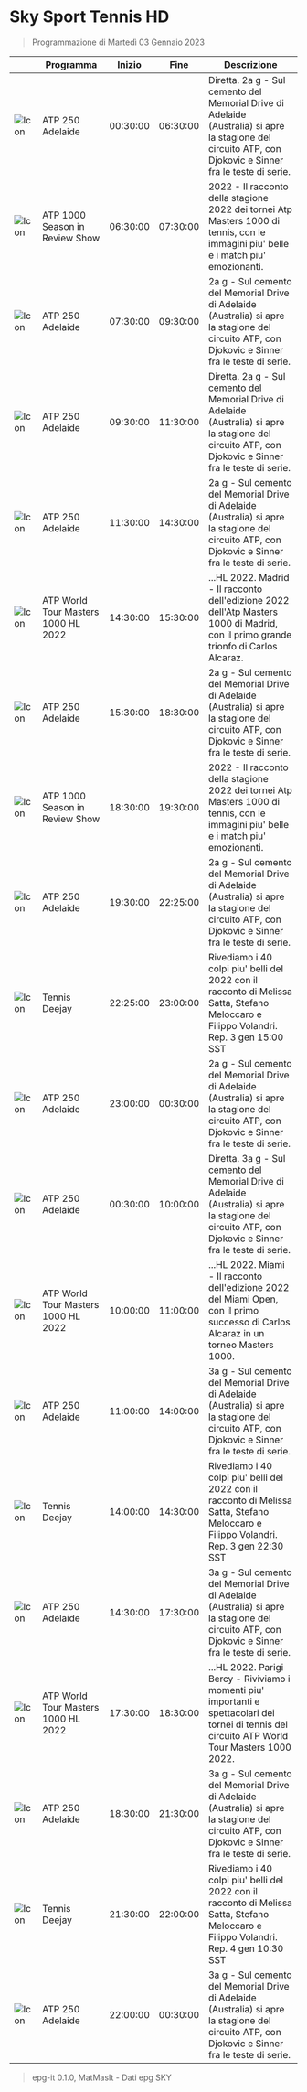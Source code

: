 # Sky Sport Tennis HD
> Programmazione di Martedì 03 Gennaio 2023

||Programma|Inizio|Fine|Descrizione|
|---|---|---|---|---|
|![Icon](https://guidatv.sky.it/uuid/adf0d9b8-9236-4d6c-9441-4e939be7842c/cover?md5ChecksumParam=ababe7be3b433f6c1c167491c9881c2f)|ATP 250 Adelaide|00:30:00|06:30:00|Diretta. 2a g - Sul cemento del Memorial Drive di Adelaide (Australia) si apre la stagione del circuito ATP, con Djokovic e Sinner fra le teste di serie.
|![Icon](https://guidatv.sky.it/uuid/f5ee3ef0-f476-41da-b23d-16ae9ecf9bee/cover?md5ChecksumParam=414af8ff92863c6051339eccfa54ec46)|ATP 1000 Season in Review Show|06:30:00|07:30:00|2022 - Il racconto della stagione 2022 dei tornei Atp Masters 1000 di tennis, con le immagini piu&#039; belle e i match piu&#039; emozionanti.
|![Icon](https://guidatv.sky.it/uuid/adf0d9b8-9236-4d6c-9441-4e939be7842c/cover?md5ChecksumParam=ababe7be3b433f6c1c167491c9881c2f)|ATP 250 Adelaide|07:30:00|09:30:00|2a g - Sul cemento del Memorial Drive di Adelaide (Australia) si apre la stagione del circuito ATP, con Djokovic e Sinner fra le teste di serie.
|![Icon](https://guidatv.sky.it/uuid/adf0d9b8-9236-4d6c-9441-4e939be7842c/cover?md5ChecksumParam=ababe7be3b433f6c1c167491c9881c2f)|ATP 250 Adelaide|09:30:00|11:30:00|Diretta. 2a g - Sul cemento del Memorial Drive di Adelaide (Australia) si apre la stagione del circuito ATP, con Djokovic e Sinner fra le teste di serie.
|![Icon](https://guidatv.sky.it/uuid/adf0d9b8-9236-4d6c-9441-4e939be7842c/cover?md5ChecksumParam=ababe7be3b433f6c1c167491c9881c2f)|ATP 250 Adelaide|11:30:00|14:30:00|2a g - Sul cemento del Memorial Drive di Adelaide (Australia) si apre la stagione del circuito ATP, con Djokovic e Sinner fra le teste di serie.
|![Icon](https://guidatv.sky.it/uuid/5bca8492-4d26-4c30-b453-835e0da83d67/cover?md5ChecksumParam=72c2c0efd1b084380d6f0de2d4ddb975)|ATP World Tour Masters 1000 HL 2022|14:30:00|15:30:00|...HL 2022. Madrid - Il racconto dell&#039;edizione 2022 dell&#039;Atp Masters 1000 di Madrid, con il primo grande trionfo di Carlos Alcaraz.
|![Icon](https://guidatv.sky.it/uuid/adf0d9b8-9236-4d6c-9441-4e939be7842c/cover?md5ChecksumParam=ababe7be3b433f6c1c167491c9881c2f)|ATP 250 Adelaide|15:30:00|18:30:00|2a g - Sul cemento del Memorial Drive di Adelaide (Australia) si apre la stagione del circuito ATP, con Djokovic e Sinner fra le teste di serie.
|![Icon](https://guidatv.sky.it/uuid/f5ee3ef0-f476-41da-b23d-16ae9ecf9bee/cover?md5ChecksumParam=414af8ff92863c6051339eccfa54ec46)|ATP 1000 Season in Review Show|18:30:00|19:30:00|2022 - Il racconto della stagione 2022 dei tornei Atp Masters 1000 di tennis, con le immagini piu&#039; belle e i match piu&#039; emozionanti.
|![Icon](https://guidatv.sky.it/uuid/adf0d9b8-9236-4d6c-9441-4e939be7842c/cover?md5ChecksumParam=ababe7be3b433f6c1c167491c9881c2f)|ATP 250 Adelaide|19:30:00|22:25:00|2a g - Sul cemento del Memorial Drive di Adelaide (Australia) si apre la stagione del circuito ATP, con Djokovic e Sinner fra le teste di serie.
|![Icon](https://guidatv.sky.it/uuid/d336fda8-f711-458f-a24a-b5beec6b4abf/cover?md5ChecksumParam=789f360dbb17e17eec80ac45c35c8725)|Tennis Deejay|22:25:00|23:00:00|Rivediamo i 40 colpi piu&#039; belli del 2022 con il racconto di Melissa Satta, Stefano Meloccaro e Filippo Volandri. Rep. 3 gen 15:00 SST
|![Icon](https://guidatv.sky.it/uuid/adf0d9b8-9236-4d6c-9441-4e939be7842c/cover?md5ChecksumParam=ababe7be3b433f6c1c167491c9881c2f)|ATP 250 Adelaide|23:00:00|00:30:00|2a g - Sul cemento del Memorial Drive di Adelaide (Australia) si apre la stagione del circuito ATP, con Djokovic e Sinner fra le teste di serie.
|![Icon](https://guidatv.sky.it/uuid/14077ce7-e884-4238-907a-e24edea8e229/cover?md5ChecksumParam=d14da1cbee8b90a2765c57383dd12404)|ATP 250 Adelaide|00:30:00|10:00:00|Diretta. 3a g - Sul cemento del Memorial Drive di Adelaide (Australia) si apre la stagione del circuito ATP, con Djokovic e Sinner fra le teste di serie.
|![Icon](https://guidatv.sky.it/uuid/733f76b4-9f21-42a6-b80a-d07631637ce3/cover?md5ChecksumParam=b729c3e7bc7e809978350d6b52381cc6)|ATP World Tour Masters 1000 HL 2022|10:00:00|11:00:00|...HL 2022. Miami - Il racconto dell&#039;edizione 2022 del Miami Open, con il primo successo di Carlos Alcaraz in un torneo Masters 1000.
|![Icon](https://guidatv.sky.it/uuid/14077ce7-e884-4238-907a-e24edea8e229/cover?md5ChecksumParam=d14da1cbee8b90a2765c57383dd12404)|ATP 250 Adelaide|11:00:00|14:00:00|3a g - Sul cemento del Memorial Drive di Adelaide (Australia) si apre la stagione del circuito ATP, con Djokovic e Sinner fra le teste di serie.
|![Icon](https://guidatv.sky.it/uuid/d336fda8-f711-458f-a24a-b5beec6b4abf/cover?md5ChecksumParam=789f360dbb17e17eec80ac45c35c8725)|Tennis Deejay|14:00:00|14:30:00|Rivediamo i 40 colpi piu&#039; belli del 2022 con il racconto di Melissa Satta, Stefano Meloccaro e Filippo Volandri. Rep. 3 gen 22:30 SST
|![Icon](https://guidatv.sky.it/uuid/14077ce7-e884-4238-907a-e24edea8e229/cover?md5ChecksumParam=d14da1cbee8b90a2765c57383dd12404)|ATP 250 Adelaide|14:30:00|17:30:00|3a g - Sul cemento del Memorial Drive di Adelaide (Australia) si apre la stagione del circuito ATP, con Djokovic e Sinner fra le teste di serie.
|![Icon](https://guidatv.sky.it/uuid/9ccc3fce-964a-400e-a914-65e8045c794c/cover?md5ChecksumParam=3208c0c8b73d8b4d54d7d4ac6681e236)|ATP World Tour Masters 1000 HL 2022|17:30:00|18:30:00|...HL 2022. Parigi Bercy - Riviviamo i momenti piu&#039; importanti e spettacolari dei tornei di tennis del circuito ATP World Tour Masters 1000 2022.
|![Icon](https://guidatv.sky.it/uuid/14077ce7-e884-4238-907a-e24edea8e229/cover?md5ChecksumParam=d14da1cbee8b90a2765c57383dd12404)|ATP 250 Adelaide|18:30:00|21:30:00|3a g - Sul cemento del Memorial Drive di Adelaide (Australia) si apre la stagione del circuito ATP, con Djokovic e Sinner fra le teste di serie.
|![Icon](https://guidatv.sky.it/uuid/d336fda8-f711-458f-a24a-b5beec6b4abf/cover?md5ChecksumParam=789f360dbb17e17eec80ac45c35c8725)|Tennis Deejay|21:30:00|22:00:00|Rivediamo i 40 colpi piu&#039; belli del 2022 con il racconto di Melissa Satta, Stefano Meloccaro e Filippo Volandri. Rep. 4 gen 10:30 SST
|![Icon](https://guidatv.sky.it/uuid/14077ce7-e884-4238-907a-e24edea8e229/cover?md5ChecksumParam=d14da1cbee8b90a2765c57383dd12404)|ATP 250 Adelaide|22:00:00|00:30:00|3a g - Sul cemento del Memorial Drive di Adelaide (Australia) si apre la stagione del circuito ATP, con Djokovic e Sinner fra le teste di serie.



 > epg-it 0.1.0, MatMasIt - Dati epg SKY